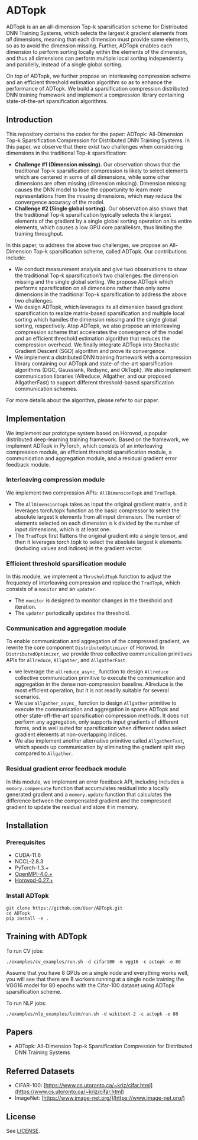 # ADTopk
ADTopk is an an all-dimension Top-k sparsification scheme for Distributed DNN Training Systems, which selects the largest *k*
gradient elements from *all* dimensions, meaning that each dimension must provide some elements, so as to avoid the
dimension missing. Further, ADTopk enables each dimension to perform sorting locally within the elements of the dimension, and thus all dimensions can perform multiple local sorting independently and parallelly, instead of a single global sorting.

On top of ADTopk, we further propose an interleaving compression scheme and an efficient threshold estimation algorithm so as to enhance the performance of ADTopk. We build a sparsification compression distributed DNN training framework and implement a compression library containing state-of-the-art sparsification algorithms.

## Introduction
This repository contains the codes for the paper: ADTopk: All-Dimension Top-k Sparsification Compression for Distributed DNN Training Systems. 
In this paper, we observe that there exist two challenges when considering dimensions in the traditional Top-k sparsification:
- **Challenge #1 (Dimension missing).** 
Our observation shows that the traditional Top-k sparsification compression is likely to select elements which are centered in some of all dimensions, while some other dimensions are often missing (dimension missing). Dimension missing causes the DNN model to lose the opportunity to learn more representations from the missing dimensions, which may reduce the convergence accuracy of the model.
- **Challenge #2 (Single global sorting).** Our observation also shows that the traditional Top-k sparsification typically
selects the *k* largest elements of the gradient by a single global sorting operation on its entire elements, which causes
a low GPU core parallelism, thus limiting the training throughput.

In this paper, to address the above two challenges, we propose an All-Dimension Top-k sparsification scheme, called ADTopk. Our contributions include:

- We conduct measurement analysis and give two observations to show the traditional Top-k sparsification’s two
challenges: the dimension missing and the single global sorting. We propose ADTopk which performs sparsification on all dimensions rather than only some dimensions in the traditional Top-k sparsification to address the above two challenges.
- We design ADTopk, which leverages its all dimension based gradient sparsification to realize matrix-based sparsification and multiple local sorting which handles the dimension missing and the single global sorting, respectively. Atop ADTopk, we also propose an interleaving compression scheme that accelerates the convergence of the model and an efficient threshold estimation algorithm that reduces the compression overhead. We finally integrate ADTopk into Stochastic Gradient Descent (SGD) algorithm and prove its convergence.
- We implement a distributed DNN training framework with a compression library containing our ADTopk and state-of-the-art sparsification algorithms (DGC, Gaussiank, Redsync, and OkTopk). We also implement communication libraries (Allreduce, Allgather, and our proposed AllgatherFast) to support different threshold-based sparsification communication schemes.

For more details about the algorithm, please refer to our paper.

## Implementation
We implement our prototype system based on Horovod, a popular distributed deep-learning training framework. Based
on the framework, we implement ADTopk in PyTorch, which consists of an interleaving compression module, an
efficient threshold sparsification module, a communication and aggregation module, and a residual gradient error feedback module.

### Interleaving compression module
We implement two compression APIs: `AllDimensionTopk` and `TradTopk`. 

- The `AllDimensionTopk` takes as input the original gradient matrix, and it leverages torch.topk function as the basic compressor to select the absolute largest k elements from all input dimension. The number of elements selected on each dimension is k divided by the number of input dimensions, which is at least one. 
- The `TradTopk` first flattens the original gradient into a single tensor, and then it leverages torch.topk to select the absolute largest k elements (including values and indices) in the gradient vector.

### Efficient threshold sparsification module
In this module, we implement a `ThresholdTopk` function to adjust the frequency of interleaving compression and replace the `TradTopk`, which consists of a `monitor` and an `updater`. 

- The `monitor` is designed to monitor changes in the threshold and iteration.
- The `updater` periodically updates the threshold.

### Communication and aggregation module
To enable communication and aggregation of the compressed gradient, we rewrite the core component `DistributedOptimizer`
of Horovod. In `DistributedOptimizer`, we provide three collective communication primitives APIs for `Allreduce`, `Allgather`, and `AllgatherFast`.
- we leverage the `allreduce_async_` function to design `Allreduce` collective communication primitive to execute the communication and aggregation in the dense non-compression baseline. Allreduce is the most efficient operation, but it is not readily suitable for several scenarios.
- We use `allgather_async_` function to design `Allgather` primitive to execute the communication and aggregation in sparse ADTopk and other state-off-the-art sparsification compression methods. It does not perform any aggregation, only supports input gradients of different forms, and is well suited for sparsification when different nodes select gradient elements at non-overlapping indices.
- We also implement another alternative primitive called `AllgatherFast`, which speeds up communication by eliminating the gradient split step compared to `Allgather`.

### Residual gradient error feedback module
In this module, we implement an error feedback API, including includes a `memory.compensate` function that accumulates residual into a locally generated gradient and a `memory.update` function that calculates the difference between the compensated gradient and the compressed gradient to update the residual and store it in memory.


## Installation
### Prerequisites
- CUDA-11.6
- NCCL-2.8.3
- PyTorch-1.3.+
- [OpenMPI-4.0.+](https://www-lb.open-mpi.org/software/ompi/v4.0/)
- [Horovod-0.27.+](https://github.com/horovod/horovod)

### Install ADTopk
```
git clone https://github.com/User/ADTopk.git
cd ADTopk
pip install -e .
```

## Training with ADTopk
To run CV jobs:
```
./examples/cv_examples/run.sh -d cifar100 -m vgg16 -c actopk -e 80
```
Assume that you have 8 GPUs on a single node and everything works well, you will see that there are 8 workers running at a single node training the VGG16 model for 80 epochs with the Cifar-100 dataset using ADTopk sparsification scheme.

To run NLP jobs:
```
./examples/nlp_examples/lstm/run.sh -d wikitext-2 -c actopk -e 80
```

## Papers
- ADTopk: All-Dimension Top-k Sparsification Compression for Distributed DNN Training Systems

## Referred Datasets
<!-- - Deep speech: [https://github.com/SeanNaren/deepspeech.pytorch](https://github.com/SeanNaren/deepspeech.pytorch)
- PyTorch examples: [https://github.com/pytorch/examples](https://github.com/pytorch/examples) -->
- CIFAR-100: [https://www.cs.utoronto.ca/~kriz/cifar.html](https://www.cs.utoronto.ca/~kriz/cifar.html)
- ImageNet: [https://www.image-net.org/](https://www.image-net.org/)


## License
See [LICENSE](LICENSE).
